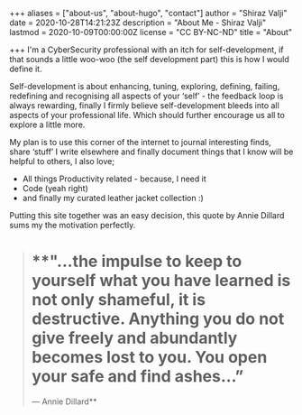 +++
aliases = ["about-us", "about-hugo", "contact"]
author = "Shiraz Valji"
date = 2020-10-28T14:21:23Z
description = "About Me - Shiraz Valji"
lastmod = 2020-10-09T00:00:00Z
license = "CC BY-NC-ND"
title = "About"

+++
I'm a CyberSecurity professional with an itch for self-development, if that sounds a little woo-woo (the self development part) this is how I would define it.

Self-development is about enhancing, tuning, exploring, defining, failing, redefining and recognising all aspects of your ‘self’ - the feedback loop is always rewarding, finally I firmly believe self-development bleeds into all aspects of your professional life. Which should further encourage us all to explore a little more.

My plan is to use this corner of the internet to journal interesting finds, share ‘stuff’ I write elsewhere and finally document things that I know will be helpful to others, I also love;

* All things Productivity related - because, I need it
* Code (yeah right)
* and finally my curated leather jacket collection :)

Putting this site together was an easy decision, this quote by Annie Dillard sums my the motivation perfectly.

> # **"...the impulse to keep to yourself what you have learned is not only shameful, it is destructive. Anything you do not give freely and abundantly becomes lost to you. You open your safe and find ashes...”  
> ― Annie Dillard**